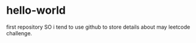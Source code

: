 # hello-world
first repository
SO i tend to use github to store details about may leetcode challenge.
